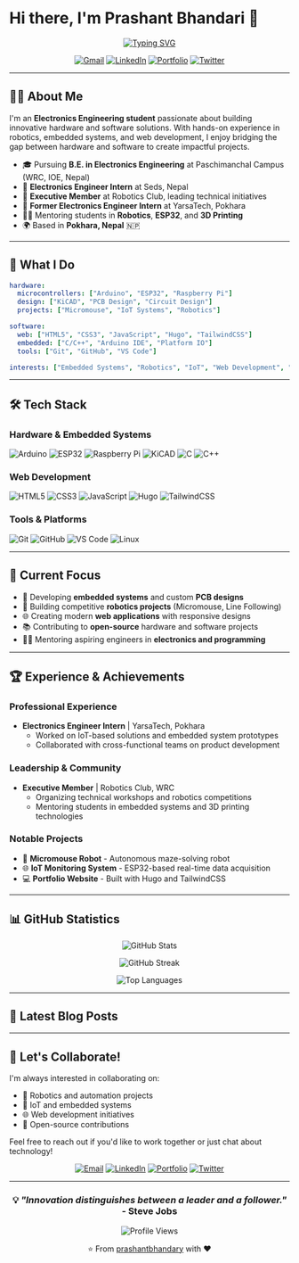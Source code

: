 # Hi there, I'm Prashant Bhandari 👋

<div align="center">
  
[![Typing SVG](https://readme-typing-svg.herokuapp.com?font=Fira+Code&pause=1000&color=2196F3&center=true&vCenter=true&width=500&lines=Electronics+Engineering+Student;Robotics+%26+Embedded+Systems+Developer;IoT+Solutions+Architect;Open+Source+Contributor)](https://git.io/typing-svg)

[![Gmail](https://img.shields.io/badge/-santhprashant@gmail.com-D14836?style=flat-square&logo=gmail&logoColor=white)](mailto:santhprashant@gmail.com)
[![LinkedIn](https://img.shields.io/badge/-prashantbdri-0077B5?style=flat-square&logo=linkedin&logoColor=white)](https://www.linkedin.com/in/prashantbdri)
[![Portfolio](https://img.shields.io/badge/-Portfolio-FF5722?style=flat-square&logo=google-chrome&logoColor=white)](https://bhandadari-prashant.com.np)
[![Twitter](https://img.shields.io/badge/-@prashant_usr-1DA1F2?style=flat-square&logo=twitter&logoColor=white)](https://twitter.com/prashant_usr)

</div>

---

## 👨‍💻 About Me

I'm an **Electronics Engineering student** passionate about building innovative hardware and software solutions. With hands-on experience in robotics, embedded systems, and web development, I enjoy bridging the gap between hardware and software to create impactful projects.

- 🎓 Pursuing **B.E. in Electronics Engineering** at Paschimanchal Campus (WRC, IOE, Nepal)
- 💼 **Electronics Engineer Intern** at Seds, Nepal
- 🤖 **Executive Member** at Robotics Club, leading technical initiatives
- 💼 **Former Electronics Engineer Intern** at YarsaTech, Pokhara
- 🧑‍🏫 Mentoring students in **Robotics**, **ESP32**, and **3D Printing**
- 🌍 Based in **Pokhara, Nepal** 🇳🇵

---

## 🚀 What I Do

```yaml
hardware:
  microcontrollers: ["Arduino", "ESP32", "Raspberry Pi"]
  design: ["KiCAD", "PCB Design", "Circuit Design"]
  projects: ["Micromouse", "IoT Systems", "Robotics"]

software:
  web: ["HTML5", "CSS3", "JavaScript", "Hugo", "TailwindCSS"]
  embedded: ["C/C++", "Arduino IDE", "Platform IO"]
  tools: ["Git", "GitHub", "VS Code"]

interests: ["Embedded Systems", "Robotics", "IoT", "Web Development", "Open Source"]
```

---

## 🛠️ Tech Stack

### Hardware & Embedded Systems
![Arduino](https://img.shields.io/badge/-Arduino-00979D?style=flat-square&logo=Arduino&logoColor=white)
![ESP32](https://img.shields.io/badge/-ESP32-000000?style=flat-square&logo=espressif&logoColor=white)
![Raspberry Pi](https://img.shields.io/badge/-Raspberry%20Pi-C51A4A?style=flat-square&logo=Raspberry-Pi&logoColor=white)
![KiCAD](https://img.shields.io/badge/-KiCAD-314CB0?style=flat-square&logo=kicad&logoColor=white)
![C](https://img.shields.io/badge/-C-A8B9CC?style=flat-square&logo=c&logoColor=black)
![C++](https://img.shields.io/badge/-C++-00599C?style=flat-square&logo=cplusplus&logoColor=white)

### Web Development
![HTML5](https://img.shields.io/badge/-HTML5-E34F26?style=flat-square&logo=html5&logoColor=white)
![CSS3](https://img.shields.io/badge/-CSS3-1572B6?style=flat-square&logo=css3&logoColor=white)
![JavaScript](https://img.shields.io/badge/-JavaScript-F7DF1E?style=flat-square&logo=javascript&logoColor=black)
![Hugo](https://img.shields.io/badge/-Hugo-FF4088?style=flat-square&logo=hugo&logoColor=white)
![TailwindCSS](https://img.shields.io/badge/-TailwindCSS-38B2AC?style=flat-square&logo=tailwind-css&logoColor=white)

### Tools & Platforms
![Git](https://img.shields.io/badge/-Git-F05032?style=flat-square&logo=git&logoColor=white)
![GitHub](https://img.shields.io/badge/-GitHub-181717?style=flat-square&logo=github&logoColor=white)
![VS Code](https://img.shields.io/badge/-VS%20Code-007ACC?style=flat-square&logo=visual-studio-code&logoColor=white)
![Linux](https://img.shields.io/badge/-Linux-FCC624?style=flat-square&logo=linux&logoColor=black)

---

## 🎯 Current Focus

- 🔬 Developing **embedded systems** and custom **PCB designs**
- 🤖 Building competitive **robotics projects** (Micromouse, Line Following)
- 🌐 Creating modern **web applications** with responsive designs
- 📚 Contributing to **open-source** hardware and software projects
- 🧑‍🏫 Mentoring aspiring engineers in **electronics and programming**

---

## 🏆 Experience & Achievements

### Professional Experience
- **Electronics Engineer Intern** | YarsaTech, Pokhara
  - Worked on IoT-based solutions and embedded system prototypes
  - Collaborated with cross-functional teams on product development

### Leadership & Community
- **Executive Member** | Robotics Club, WRC
  - Organizing technical workshops and robotics competitions
  - Mentoring students in embedded systems and 3D printing technologies

### Notable Projects
- 🤖 **Micromouse Robot** - Autonomous maze-solving robot
- 🌐 **IoT Monitoring System** - ESP32-based real-time data acquisition
- 💻 **Portfolio Website** - Built with Hugo and TailwindCSS

---

## 📊 GitHub Statistics

<div align="center">

![GitHub Stats](https://github-readme-stats.vercel.app/api?username=prashantbhandary&show_icons=true&theme=tokyonight&hide_border=true&count_private=true)

![GitHub Streak](https://github-readme-streak-stats.herokuapp.com/?user=prashantbhandary&theme=tokyonight&hide_border=true)

![Top Languages](https://github-readme-stats.vercel.app/api/top-langs/?username=prashantbhandary&layout=compact&theme=tokyonight&hide_border=true)

</div>

---

## 📝 Latest Blog Posts

<!-- BLOG-POST-LIST:START -->
<!-- This section can be auto-updated using GitHub Actions -->
<!-- BLOG-POST-LIST:END -->

---

## 🤝 Let's Collaborate!

I'm always interested in collaborating on:
- 🤖 Robotics and automation projects
- 🔌 IoT and embedded systems
- 🌐 Web development initiatives
- 📖 Open-source contributions

Feel free to reach out if you'd like to work together or just chat about technology!

<div align="center">

[![Email](https://img.shields.io/badge/Email-santhprashant@gmail.com-D14836?style=for-the-badge&logo=gmail&logoColor=white)](mailto:santhprashant@gmail.com)
[![LinkedIn](https://img.shields.io/badge/LinkedIn-Connect-0077B5?style=for-the-badge&logo=linkedin&logoColor=white)](https://www.linkedin.com/in/prashantbdri)
[![Portfolio](https://img.shields.io/badge/Portfolio-Visit-FF5722?style=for-the-badge&logo=google-chrome&logoColor=white)](https://bhandadari-prashant.com.np)
[![Twitter](https://img.shields.io/badge/Twitter-Follow-1DA1F2?style=for-the-badge&logo=twitter&logoColor=white)](https://twitter.com/prashant_usr)

</div>

---

<div align="center">

### 💡 *"Innovation distinguishes between a leader and a follower."* - Steve Jobs

![Profile Views](https://komarev.com/ghpvc/?username=prashantbhandary&color=blueviolet&style=flat-square)

⭐️ From [prashantbhandary](https://github.com/prashantbhandary) with ❤️

</div>
